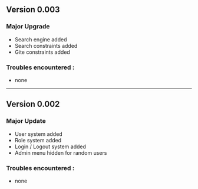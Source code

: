 ## Version 0.003

### Major Upgrade

- Search engine added
- Search constraints added
- Gite constraints added

### Troubles encountered :

- none

___


## Version 0.002

### Major Update

 - User system added
 - Role system added
 - Login / Logout system added
 - Admin menu hidden for random users

### Troubles encountered :

- none
